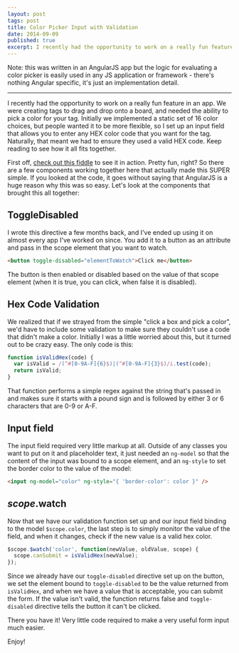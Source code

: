 ```yaml
---
layout: post
tags: post
title: Color Picker Input with Validation
date: 2014-09-09
published: true
excerpt: I recently had the opportunity to work on a really fun feature in an app where we built a color picker input component that needed validation for HEX codes.
---
```


<p class="text-gray-600 italic">Note: this was written in an AngularJS app but the logic for evaluating a color picker is easily used in any JS application or framework - there's nothing Angular specific, it's just an implementation detail.</p>

---

I recently had the opportunity to work on a really fun feature in an app. We were creating tags to drag and drop onto a board, and needed the ability to pick a color for your tag. Initially we implemented a static set of 16 color choices, but people wanted it to be more flexible, so I set up an input field that allows you to enter any HEX color code that you want for the tag. Naturally, that meant we had to ensure they used a valid HEX code. Keep reading to see how it all fits together.

First off, [check out this fiddle](http://jsfiddle.net/mmcbride1007/4hf3o76g/) to see it in action. Pretty fun, right? So there are a few components working together here that actually made this SUPER simple. If you looked at the code, it goes without saying that AngularJS is a huge reason why this was so easy. Let's look at the components that brought this all together:

## ToggleDisabled
I wrote this directive a few months back, and I've ended up using it on almost every app I've worked on since. You add it to a button as an attribute and pass in the scope element that you want to watch.

```html
<button toggle-disabled="elementToWatch">Click me</button>
```

The button is then enabled or disabled based on the value of that scope element (when it is true, you can click, when false it is disabled).

## Hex Code Validation
We realized that if we strayed from the simple "click a box and pick a color", we'd have to include some validation to make sure they couldn't use a code that didn't make a color. Initially I was a little worried about this, but it turned out to be crazy easy. The only code is this:

```javascript
function isValidHex(code) {
  var isValid = /(^#[0-9A-F]{6}$)|(^#[0-9A-F]{3}$)/i.test(code);
  return isValid;
}
```

That function performs a simple regex against the string that's passed in and makes sure it starts with a pound sign and is followed by either 3 or 6 characters that are 0-9 or A-F.

## Input field
The input field required very little markup at all. Outside of any classes you want to put on it and placeholder text, it just needed an `ng-model` so that the content of the input was bound to a scope element, and an `ng-style` to set the border color to the value of the model:

```html
<input ng-model="color" ng-style="{ 'border-color': color }" />
```

## $scope.$watch
Now that we have our validation function set up and our input field binding to the model `$scope.color`, the last step is to simply monitor the value of the field, and when it changes, check if the new value is a valid hex color.

```javascript
$scope.$watch('color', function(newValue, oldValue, scope) {
  scope.canSubmit = isValidHex(newValue);
});
```

Since we already have our `toggle-disabled` directive set up on the button, we set the element bound to `toggle-disabled` to be the value returned from `isValidHex`, and when we have a value that is acceptable, you can submit the form. If the value isn't valid, the function returns false and `toggle-disabled` directive tells the button it can't be clicked.

There you have it! Very little code required to make a very useful form input much easier.

Enjoy!
